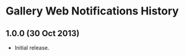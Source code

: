 Gallery Web Notifications History
=================================

1.0.0 (30 Oct 2013)
-------------------

  * Initial release.
